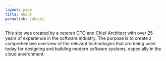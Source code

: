 ```yaml
---
layout: page
title: About
permalink: /about/
---
```


This site was created by a veteran CTO and Chief Architect with over 25 years of experience in the software industry. 
The purpose is to create a comprehensive overview of the relevant technologies that are being used today for designing and building modern software systems, especially in the cloud environment.

